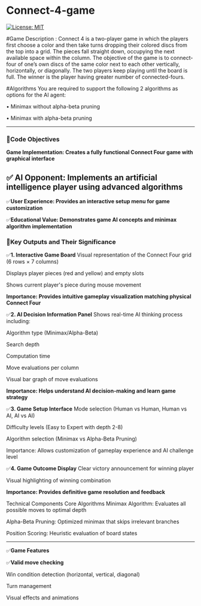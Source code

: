 # Connect-4-game

[![License: MIT](https://img.shields.io/badge/License-MIT-green.svg)](./LICENSE)

 
#Game Description :
Connect 4 is a two-player game in which the players first choose a color and then take turns 
dropping their colored discs from the top into a grid. 
The pieces fall straight down, occupying the next available space within the column.
The objective of the game is to connect-four of one’s own discs of the same color next to each other vertically, horizontally, or diagonally. 
The two players keep playing until the board is full. The winner is the player having greater number of connected-fours.

#Algorithms You are required to support the following 2 algorithms as options for the AI agent: 

• Minimax without alpha-beta pruning 

• Minimax with alpha-beta pruning 

---


###  🎯Code Objectives
**Game Implementation: Creates a fully functional Connect Four game with graphical interface**

## ✅ **AI Opponent: Implements an artificial intelligence player using advanced algorithms**

   ✅**User Experience: Provides an interactive setup menu for game customization**

   ✅**Educational Value: Demonstrates game AI concepts and minimax algorithm implementation**

 ### 🎯Key Outputs and Their Significance
✅**1. Interactive Game Board**
Visual representation of the Connect Four grid (6 rows × 7 columns)

Displays player pieces (red and yellow) and empty slots

Shows current player's piece during mouse movement

**Importance: Provides intuitive gameplay visualization matching physical Connect Four**

✅**2. AI Decision Information Panel**
Shows real-time AI thinking process including:

Algorithm type (Minimax/Alpha-Beta)

Search depth

Computation time

Move evaluations per column

Visual bar graph of move evaluations

**Importance: Helps understand AI decision-making and learn game strategy**

✅**3. Game Setup Interface**
Mode selection (Human vs Human, Human vs AI, AI vs AI)

Difficulty levels (Easy to Expert with depth 2-8)

Algorithm selection (Minimax vs Alpha-Beta Pruning)

Importance: Allows customization of gameplay experience and AI challenge level

✅**4. Game Outcome Display**
Clear victory announcement for winning player

Visual highlighting of winning combination

**Importance: Provides definitive game resolution and feedback**

Technical Components
Core Algorithms
Minimax Algorithm: Evaluates all possible moves to optimal depth

Alpha-Beta Pruning: Optimized minimax that skips irrelevant branches

Position Scoring: Heuristic evaluation of board states

---
✅**Game Features**

✅**Valid move checking**

Win condition detection (horizontal, vertical, diagonal)

Turn management

Visual effects and animations
